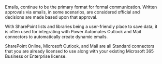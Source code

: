 Emails, continue to be the primary format for formal communication. Written approvals via emails, in some scenarios, are considered official and decisions are made based upon that approval.

With SharePoint lists and libraries being a user-friendly place to save data, it is often used for integrating with Power Automates Outlook and Mail connectors to automatically create dynamic emails.

SharePoint Online, Microsoft Outlook, and Mail are all Standard connectors that you are already licensed to use along with your existing Microsoft 365 Business or Enterprise license.
